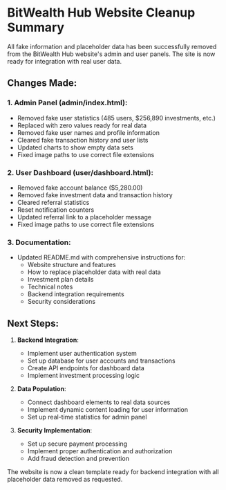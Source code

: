 # BitWealth Hub Website Cleanup Summary

All fake information and placeholder data has been successfully removed from the BitWealth Hub website's admin and user panels. The site is now ready for integration with real user data.

## Changes Made:

### 1. Admin Panel (admin/index.html):
- Removed fake user statistics (485 users, $256,890 investments, etc.)
- Replaced with zero values ready for real data
- Removed fake user names and profile information
- Cleared fake transaction history and user lists
- Updated charts to show empty data sets
- Fixed image paths to use correct file extensions

### 2. User Dashboard (user/dashboard.html):
- Removed fake account balance ($5,280.00)
- Removed fake investment data and transaction history
- Cleared referral statistics
- Reset notification counters
- Updated referral link to a placeholder message
- Fixed image paths to use correct file extensions

### 3. Documentation:
- Updated README.md with comprehensive instructions for:
  - Website structure and features
  - How to replace placeholder data with real data
  - Investment plan details
  - Technical notes
  - Backend integration requirements
  - Security considerations

## Next Steps:

1. **Backend Integration**:
   - Implement user authentication system
   - Set up database for user accounts and transactions
   - Create API endpoints for dashboard data
   - Implement investment processing logic

2. **Data Population**:
   - Connect dashboard elements to real data sources
   - Implement dynamic content loading for user information
   - Set up real-time statistics for admin panel

3. **Security Implementation**:
   - Set up secure payment processing
   - Implement proper authentication and authorization
   - Add fraud detection and prevention

The website is now a clean template ready for backend integration with all placeholder data removed as requested.